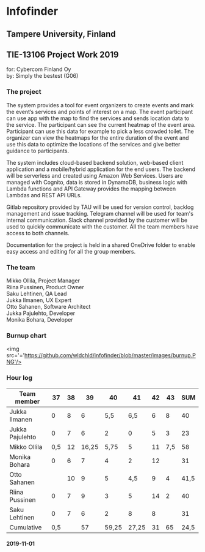 # Infofinder
## Tampere University, Finland 
## TIE-13106 Project Work 2019
for: Cybercom Finland Oy  
by: Simply the bestest (G06)

### The project
The system provides a tool for event organizers to create events and mark the event’s services and points of interest on a map. 
The event participant can use app with the map to find the services and sends location data to the service. The participant can 
see the current heatmap of the event area. Participant can use this data for example to pick a less crowded toilet. The organizer 
can view the heatmaps for the entire duration of the event and use this data to optimize the locations of the services and give 
better guidance to participants.  

The system includes cloud-based backend solution, web-based client application and a mobile/hybrid application for the end users.
The backend will be serverless and created using Amazon Web Services. Users are managed with Cognito, data is stored in DynamoDB,
business logic with Lambda functions and API Gateway provides the mapping between Lambdas and REST API URLs.

Gitlab repository provided by TAU will be used for version control, backlog management and issue tracking. Telegram channel 
will be used for team's internal communication. Slack channel provided by the customer will be used to quickly communicate with 
the customer. All the team members have access to both channels.  

Documentation for the project is held in a shared OneDrive folder to enable easy access and editing for all the group members. 

### The team
Mikko Ollila, Project Manager  
Riina Pussinen, Product Owner  
Saku Lehtinen, QA Lead  
Jukka Ilmanen, UX Expert  
Otto Sahanen, Software Architect  
Jukka Pajulehto, Developer  
Monika Bohara, Developer  

### Burnup chart
<img src='='https://github.com/wldchld/infofinder/blob/master/images/burnup.PNG'/>

### Hour log

Team member    |  37  |  38  |  39  |  40  |  41  |  42  |  43  |  SUM  |
|--------------|------|------|------|------|------|------|------|-------|
Jukka Ilmanen  |0     |8     |6     |5,5   |6,5   |6     |8     |40     |
Jukka Pajulehto|0     |7     |6     |2     |0     |5     |3     |23     |
Mikko Ollila   |0,5   |12    |16,25 |5,75  |5     |11    |7,5   |58     |
Monika Bohara  |0     |6     |7     |4     |2     |12    |      |31     |
Otto Sahanen   |      |10    |9     |5     |4,5   |9     |4     |41,5   |
Riina Pussinen |0     |7     |9     |3     |5     |14    |2     |40     |
Saku Lehtinen  |0     |7     |6     |2     |8     |8     |      |31     |
Cumulative     |0,5|  |57    |59,25 |27,25 |31    |65    |24,5  |264,5  |


#### 2019-11-01